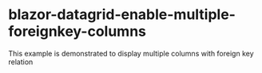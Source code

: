 # blazor-datagrid-enable-multiple-foreignkey-columns
This example is demonstrated to display multiple columns with foreign key relation
